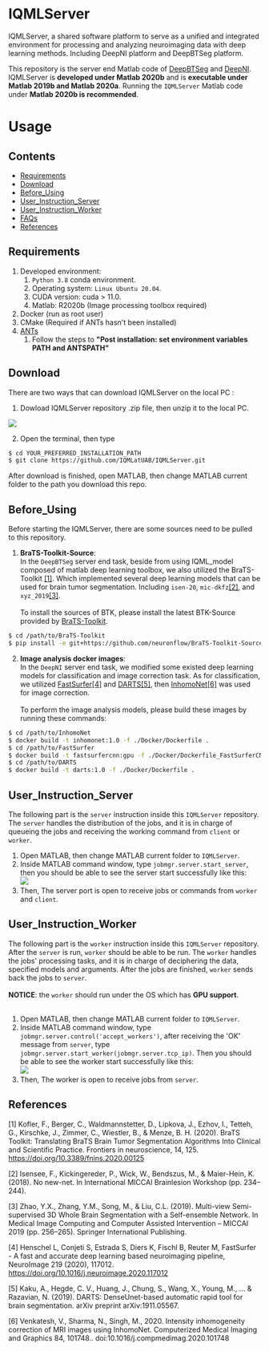 # IQMLServer
IQMLServer, a shared software platform to serve as a unified and integrated environment for processing and analyzing neuroimaging data with deep learning methods. Including DeepNI platform and DeepBTSeg platform.

This repository is the server end Matlab code of [DeepBTSeg](https://github.com/IQMLatUAB/DeepBTSeg) and [DeepNI](https://github.com/IQMLatUAB/DeepNI). IQMLServer is **developed under Matlab 2020b** and is **executable under Matlab 2019b and Matlab 2020a**. Running the `IQMLServer` Matlab code under **Matlab 2020b is recommended**.

# Usage
## Contents
- [Requirements](#Requirements)
- [Download](#Download)
- [Before_Using](#Before_Using)
- [User_Instruction_Server](#User_Instruction_Server)
- [User_Instruction_Worker](#User_Instruction_Worker)
- [FAQs](#FAQs)
- [References](#References)

## Requirements
1. Developed environment: 
    1. `Python 3.8` conda environment.
    2. Operating system: `Linux Ubuntu 20.04`.
    3. CUDA version: cuda > 11.0.
    4. Matlab: R2020b (Image processing toolbox required)
2. Docker (run as root user)
3. CMake (Required if ANTs hasn't been installed)
4. [ANTs](https://github.com/ANTsX/ANTs/wiki/Compiling-ANTs-on-Linux-and-Mac-OS)
    1. Follow the steps to **"Post installation: set environment variables PATH and ANTSPATH"**

## Download
There are two ways that can download IQMLServer on the local PC :
1. Dowload IQMLServer repository .zip file, then unzip it to the local PC.

![](images/.png)

2. Open the terminal, then type
```bash
$ cd YOUR_PREFERRED_INSTALLATION_PATH
$ git clone https://github.com/IQMLatUAB/IQMLServer.git
```
After download is finished, open MATLAB, then change MATLAB current folder to the path you download this repo.

## Before_Using
Before starting the IQMLServer, there are some sources need to be pulled to this repository.

1. **BraTS-Toolkit-Source**:<br>
In the `DeepBTSeg` server end task, beside from using IQML_model composed of matlab deep learning toolbox, we also utilized the BraTS-Toolkit [[1]](#1). Which implemented several deep learning models that can be used for brain tumor segmentation. Including `isen-20`, `mic-dkfz`[[2]](#2), and `xyz_2019`[[3]](#3).<br><br>
To install the sources of BTK, please install the latest BTK-Source provided by [BraTS-Toolkit](https://github.com/neuronflow/BraTS-Toolkit). <br>
```bash
$ cd /path/to/BraTS-Toolkit
$ pip install -e git+https://github.com/neuronflow/BraTS-Toolkit-Source.git@master#egg=brats_toolkit
```
2. **Image analysis docker images**:<br>
In the `DeepNI` server end task, we modified some existed deep learning models for classification and image correction task. As for classification, we utilized [FastSurfer](https://github.com/Deep-MI/FastSurfer)[[4]](#4) and [DARTS](https://github.com/NYUMedML/DARTS)[[5]](#5), then [InhomoNet](https://colab.research.google.com/drive/1dCt-UfqH72pGdmaOKEbWUEY6D7CtH-M3?usp=sharing#scrollTo=kEAI601tBofl)[[6]](#6) was used for image correction.<br><br>
To perform the image analysis models, please build these images by running these commands:
```bash
$ cd /path/to/InhomoNet
$ docker build -t inhomonet:1.0 -f ./Docker/Dockerfile .
$ cd /path/to/FastSurfer
$ docker build -t fastsurfercnn:gpu -f ./Docker/Dockerfile_FastSurferCNN .
$ cd /path/to/DARTS
$ docker build -t darts:1.0 -f ./Docker/Dockerfile .
```

## User_Instruction_Server
The following part is the `server` instruction inside this `IQMLServer` repository. The `server` handles the distribution of the jobs, and it is in charge of queueing the jobs and receiving the working command from `client` or `worker`.<br>
1. Open MATLAB, then change MATLAB current folder to `IQMLServer`.
2. Inside MATLAB command window, type `jobmgr.server.start_server`, then you should be able to see the server start successfully like this:<br>
![](images/.png)
3. Then, The server port is open to receive jobs or commands from `worker` and `client`.

## User_Instruction_Worker
The following part is the `worker` instruction inside this `IQMLServer` repository. After the `server` is run, `worker` should be able to be run. The `worker` handles the jobs' processing tasks, and it is in charge of deciphering the data, specified models and arguments. After the jobs are finished, `worker` sends back the jobs to `server`.<br><br>
**NOTICE**: the `worker` should run under the OS which has **GPU support**.<br><br> 
1. Open MATLAB, then change MATLAB current folder to `IQMLServer`.
2. Inside MATLAB command window, type `jobmgr.server.control('accept_workers')`, after receiving the 'OK' message from `server`, type `jobmgr.server.start_worker(jobmgr.server.tcp_ip)`. Then you should be able to see the worker start successfully like this:<br>
![](images/.png)
3. Then, The worker is open to receive jobs from `server`.

## References

<a id="1">[1]</a> 
Kofler, F., Berger, C., Waldmannstetter, D., Lipkova, J., Ezhov, I., Tetteh, G., Kirschke, J., Zimmer, C., Wiestler, B., & Menze, B. H. (2020). BraTS Toolkit: Translating BraTS Brain Tumor Segmentation Algorithms Into Clinical and Scientific Practice. Frontiers in neuroscience, 14, 125. https://doi.org/10.3389/fnins.2020.00125

<a id="2">[2]</a> 
Isensee, F., Kickingereder, P., Wick, W., Bendszus, M., & Maier-Hein, K. (2018). No new-net. In International MICCAI Brainlesion Workshop (pp. 234–244).

<a id="3">[3]</a> 
Zhao, Y.X., Zhang, Y.M., Song, M., & Liu, C.L. (2019). Multi-view Semi-supervised 3D Whole Brain Segmentation with a Self-ensemble Network. In Medical Image Computing and Computer Assisted Intervention – MICCAI 2019 (pp. 256–265). Springer International Publishing.

<a id="4">[4]</a> 
Henschel L, Conjeti S, Estrada S, Diers K, Fischl B, Reuter M, FastSurfer - A fast and accurate deep learning based neuroimaging pipeline, NeuroImage 219 (2020), 117012. https://doi.org/10.1016/j.neuroimage.2020.117012

<a id="5">[5]</a> 
Kaku, A., Hegde, C. V., Huang, J., Chung, S., Wang, X., Young, M., ... & Razavian, N. (2019). DARTS: DenseUnet-based automatic rapid tool for brain segmentation. arXiv preprint arXiv:1911.05567.

<a id="6">[6]</a> 
Venkatesh, V., Sharma, N., Singh, M., 2020. Intensity inhomogeneity correction of MRI images using InhomoNet. Computerized Medical Imaging and Graphics 84, 101748.. doi:10.1016/j.compmedimag.2020.101748

